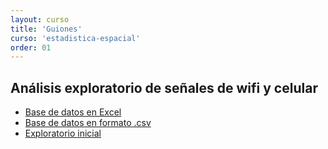 ```yaml
---
layout: curso
title: 'Guiones'
curso: 'estadistica-espacial'
order: 01
---
```


## Análisis exploratorio de señales de wifi y celular

 - [Base de datos en Excel](./datos/datos_taller.xlsx)
 - [Base de datos en formato .csv](./datos/datos_taller.csv)
 - [Exploratorio inicial](./guiones/explora1.html)
